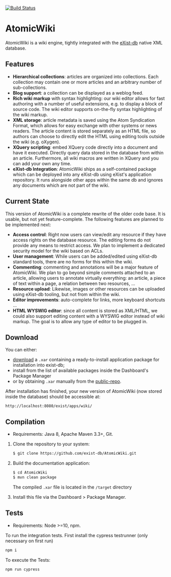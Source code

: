 [![Build Status](https://travis-ci.com/eXist-db/AtomicWiki.svg?branch=master)](https://travis-ci.com/eXist-db/AtomicWiki)

# AtomicWiki


AtomicWiki is a wiki engine, tightly integrated with the [eXist-db](https://exist-db.org) native XML database.

## Features


*   **Hierarchical collections**: articles are organized into collections. Each collection may contain one or more articles and an arbitrary number of sub-collections.
*   **Blog support**: a collection can be displayed as a weblog feed.
*   **Rich wiki markup** with syntax highlighting: our wiki editor allows for fast authoring with a number of useful extensions, e.g. to display a block of source code. The wiki editor supports on-the-fly syntax highlighting of the wiki markup.
*   **XML storage**: article metadata is saved using the Atom Syndication Format, which allows for easy exchange with other systems or news readers. The article content is stored separately as an HTML file, so authors can choose to directly edit the HTML using editing tools outside the wiki (e.g. oXygen).
*   **XQuery scripting**: embed XQuery code directly into a document and have it executed. Directly query data stored in the database from within an article. Furthermore, all wiki macros are written in XQuery and you can add your own any time.
*   **eXist-db Integration**: AtomicWiki ships as a self-contained package which can be deployed into any eXist-db using eXist's application repository. It runs alongside other apps within the same db and ignores any documents which are not part of the wiki.

## Current State
This version of AtomicWiki is a complete rewrite of the older code base. It is usable, but not yet feature-complete. The following features are planned to be implemented next:

*   **Access control**: Right now users can view/edit any resource if they have access rights on the database resource. The editing forms do not provide any means to restrict access. We plan to implement a dedicated security model for the wiki based on ACLs.
*   **User management**: While users can be added/edited using eXist-db standard tools, there are no forms for this within the wiki.
*   **Commenting**: commenting and annotations will be a major feature of AtomicWiki. We plan to go beyond simple comments attached to an article, allowing users to annotate virtually everything: an article, a piece of text within a page, a relation between two resources, ...
*   **Resource upload**: Likewise, images or other resources can be uploaded using eXist-db tooling, but not from within the wiki.
*   **Editor improvements**: auto-complete for links, more keyboard shortcuts ...
*   **HTML WYSWIG editor**: since all content is stored as XML/HTML, we could also support editing content with a WYSWIG editor instead of wiki markup. The goal is to allow any type of editor to be plugged in.

## Download

You can either:
*   [download](https://github.com/eXist-db/AtomicWiki/releases) a `.xar` containing a ready-to-install application
package for installation into exist-db;
*   install from the list of available packages inside the Dashboard's Package Manager
*   or by obtaining `.xar` manually from the [public-repo](http://exist-db.org/exist/apps/public-repo/index.html).

After installation has finished, your new version of AtomicWiki (now stored
inside the database) should be accessible at:

`http://localhost:8080/exist/apps/wiki/`


## Compilation
*   Requirements: Java 8, Apache Maven 3.3+, Git.

1.  Clone the repository to your system:
    ```bash
    $ git clone https://github.com/exist-db/AtomicWiki.git
    ```

2.  Build the documentation application:
    ```bash
    $ cd AtomicWiki
    $ mvn clean package
    ```
    The compiled `.xar` file is located in the `/target` directory

3.  Install this file via the Dashboard > Package Manager.

## Tests
*   Requirements: Node >=10, npm.

To run the integration tests. First install the cypress testrunner (only necessary on first run)

```bash
npm i
```

To execute the Tests:
```bash
npm run cypress
```
